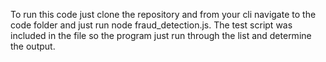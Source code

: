 To run this code just clone the repository and from your cli navigate to the code folder and just run node fraud_detection.js.
The test script was included in the file so the program just run through the list and determine the output.
